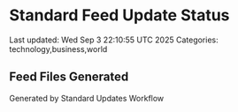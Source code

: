 # Standard Feed Update Status
Last updated: Wed Sep  3 22:10:55 UTC 2025
Categories: technology,business,world

## Feed Files Generated

Generated by Standard Updates Workflow
